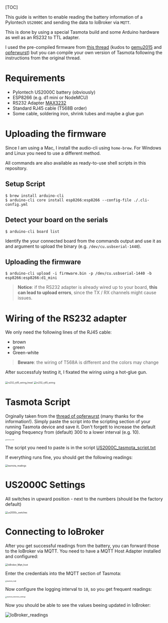 [TOC]

This guide is written to enable reading the battery information of a Pylontech `US2000C` and sending the data to IoBroker via `MQTT`. 

This is done by using a special Tasmota build and some Arduino hardware as well as an RS232 to TTL adapter.

I used the pre-compiled firmware from [this thread](https://forum.creationx.de/forum/index.php?thread/3526-pylontech-us2000-mit-tasmota-auslesen/&pageNo=1) (kudos to [gemu2015](https://forum.creationx.de/index.php?user/1660-gemu2015/)  and [opferwurst](https://forum.creationx.de/index.php?user/1593-opferwurst/)) but you can compile your own version of Tasmota following the instructions from the original thread.

# Requirements

- Pylontech US2000C battery (obviously)
- ESP8266 (e.g. d1 mini or NodeMCU)
- RS232 Adapter [MAX3232](https://www.amazon.de/dp/B09DYDFZRW)
- Standard RJ45 cable (T568B order)
- Some cable, soldering iron, shrink tubes and maybe a glue gun

# Uploading the firmware

Since I am using a Mac, I install the audio-cli using `home-brew`. For Windows and Linux you need to use a different method.

All commands are also available as ready-to-use shell scripts in this repository.

## Setup Script

```shell
$ brew install arduino-cli
$ arduino-cli core install esp8266:esp8266 --config-file ./.cli-config.yml
```

## Detect your board on the serials

```shell
$ arduino-cli board list
```

Identify the your connected board from the commands output and use it as and argument to upload the binary (e.g. `/dev/cu.usbserial-1440`).

## Uploading the firmware

```shell
$ arduino-cli upload -i firmware.bin -p /dev/cu.usbserial-1440 -b esp8266:esp8266:d1_mini
```

> **Notice**: if the RS232 adapter is already wired up to your board, **this can lead to upload errors**, since the TX / RX channels might cause issues.

# Wiring of the RS232 adapter

We only need the following lines of the RJ45 cable:

- brown
- green
- Green-white

> **Beware**: the wiring of T568A is different and the colors may change 

After successfuly testing it, I fixated the wiring using a hot-glue gun.

<img src="resources/rs232_rj45_wiring_head.png" alt="rs232_rj45_wiring_head" style="zoom:50%;" />

<img src="resources/rs232_rj45_wiring.png" alt="rs232_rj45_wiring" style="zoom:50%;" />



# Tasmota Script

Orginally taken from the [thread of opferwurst](https://forum.creationx.de/forum/index.php?thread/3526-pylontech-us2000-mit-tasmota-auslesen/) (many thanks for the information!).  Simply paste the script into the scripting section of your running Tasmota device and save it. Don't forgett to increase the default logging frequency from (default) 300 to a lower interval (e.g. 10).

<img src="resources/tasmota_script.png" alt="tasmota_script" style="zoom:25%;" />

The script you need to paste is in the script [US2000C_tasmota_script.txt](US2000C_tasmota_script.txt) 

If everything runs fine, you should get the following readings:

<img src="resources/tasmota_readings.png" alt="tasmota_readings" style="zoom:50%;" />

# US2000C Settings

All switches in upward position - next to the numbers (should be the factory default)

<img src="resources/us2000c_switches.png" alt="us2000c_switches" style="zoom:50%;" />

# Connecting to IoBroker

After you get successful readings from the battery, you can forward those to the IoBroker via MQTT. You need to have a MQTT Host Adapter installed and configured:

<img src="resources/IoBroker_Mqtt_host.png" alt="IoBroker_Mqtt_host" style="zoom:50%;" />

Enter the credentials into the MQTT section of Tasmota:

<img src="resources/tasmota_mqtt.png" alt="tasmota_mqtt" style="zoom: 33%;" />

Now configure the logging interval to `10`, so you get frequent readings:

<img src="resources/tasmota_telemetry_settings.png" alt="tasmota_telemetry_settings" style="zoom: 33%;" />

Now you should be able to see the values beeing updated in IoBroker:

![IoBroker_readings](resources/IoBroker_readings.png)